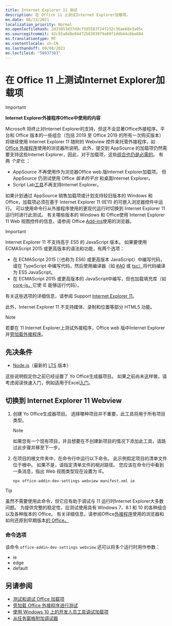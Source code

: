 ```yaml
---
title: Internet Explorer 11 测试
description: 在 Office 11 上测试Internet Explorer加载项。
ms.date: 08/13/2021
localization_priority: Normal
ms.openlocfilehash: 2d33853d37ddcf595583f24f232c36ae68e3a05c
ms.sourcegitcommit: 42c55a8d8e0447258393979a09f1ddb44c6be884
ms.translationtype: MT
ms.contentlocale: zh-CN
ms.lasthandoff: 09/08/2021
ms.locfileid: "58937383"
---
```

# <a name="test-your-office-add-in-on-internet-explorer-11"></a>在 Office 11 上测试Internet Explorer加载项

> [!IMPORTANT]
> **Internet Explorer外接程序Office中使用的内容**
>
> Microsoft 将终止对Internet Explorer的支持，但这不会显著Office外接程序。平台和 Office 版本的一些组合（包括 2019 至 Office 2019 的所有一次购买版本）将继续使用 Internet Explorer 11 随附的 Webview 控件来托管外接程序，如[Office 外接程序](../concepts/browsers-used-by-office-web-add-ins.md)使用的浏览器所说明。此外，提交到 AppSource 的加载项仍然需要支持这些Internet Explorer，因此，对于加载项，这些[组合也仍是必需的](/office/dev/store/submit-to-appsource-via-partner-center)。 有两 *个变化* ：
>
> - AppSource 不再使用作为浏览器Office web 版Internet Explorer加载项。 但 AppSource 仍测试使用 Office *版本的平台* 和桌面Internet Explorer。
> - Script Lab[工具](../overview/explore-with-script-lab.md)不再支持Internet Explorer。

如果计划通过 AppSource 销售加载项或计划支持较旧版本的 Windows 和 Office，加载项必须在基于 Internet Explorer 11 (IE11) 的可嵌入浏览器控件中运行。 可以使用命令行从外接程序使用的更现代运行时切换到 Internet Explorer 11 运行时进行此测试。 有关哪些版本的 Windows 和 Office使用 Internet Explorer 11 Web 视图控件的信息，请参阅 Office [Add-ins](../concepts/browsers-used-by-office-web-add-ins.md)使用的浏览器。

> [!IMPORTANT]
> Internet Explorer 11 不支持高于 ES5 的 JavaScript 版本。 如果要使用 ECMAScript 2015 或更高版本的语法和功能，有两个选项：
>
> - 在 ECMAScript 2015 (（也称为 ES6) 或更高版本 JavaScript）中编写代码，或在 TypeScript 中编写代码，然后使用编译器（如 [#A0](https://babeljs.io/) 或 [tsc）](https://www.typescriptlang.org/index.html)将代码编译为 ES5 JavaScript。
> - 在 ECMAScript 2015 或更高版本的 JavaScript[](https://en.wikipedia.org/wiki/Polyfill_(programming))中编写，但也加载填充库（如[core-js，](https://github.com/zloirock/core-js)它使 IE 能够运行代码）。
>
> 有关这些选项的详细信息，请参阅 Support [Internet Explorer 11](../develop/support-ie-11.md)。
>
> 此外，Internet Explorer 11 不支持媒体、录制和位置等部分 HTML5 功能。

> [!NOTE]
> 若要在 11 Internet Explorer上测试外接程序，Office web 版中Internet Explorer并[旁加载外接程序](create-a-network-shared-folder-catalog-for-task-pane-and-content-add-ins.md)。

## <a name="prerequisites"></a>先决条件

- [Node.js](https://nodejs.org/)（最新的 [LTS](https://nodejs.org/about/releases) 版本）

这些说明假定你之前已经设置了 Yo Office生成器项目。 如果之前尚未这样做，请考虑阅读快速入门，例如适用于Excel[入门](../quickstarts/excel-quickstart-jquery.md)。

## <a name="switching-to-the-internet-explorer-11-webview"></a>切换到 Internet Explorer 11 Webview

1. 创建 Yo Office生成器项目。 选择哪种项目并不重要，此工具将用于所有项目类型。

    > [!NOTE]
    > 如果您有一个现有项目，并且想要在不创建新项目的情况下添加此工具，请跳过此步骤并移至下一步。 

1. 在项目的根文件夹中，在命令行中运行以下命令。 此示例假定项目的清单文件位于根中。 如果不是，请指定清单文件的相对路径。 您应该在命令行中看到一条消息，指出 Web 视图类型现在设置为 IE。

    ```command&nbsp;line
    npx office-addin-dev-settings webview manifest.xml ie
    ```

> [!TIP]
> 虽然不需要使用此命令，但它应有助于调试与 11 运行时Internet Explorer大多数问题。 为提供完整的稳定性，应测试使用具有 Windows 7、8.1 和 10 的各种组合以及各种版本的 Office。 有关详细信息，请参阅Office[外接程序](../concepts/browsers-used-by-office-web-add-ins.md)使用的浏览器和如何还原到早期版本[的 Office。](https://support.microsoft.com/topic/2bd5c457-a917-d57e-35a1-f709e3dda841)

### <a name="command-options"></a>命令选项

该命令 `office-addin-dev-settings webview` 还可以将多个运行时用作参数：

- ie
- edge
- default

## <a name="see-also"></a>另请参阅

* [测试和调试 Office 加载项](test-debug-office-add-ins.md)
* [旁加载 Office 外接程序进行测试](create-a-network-shared-folder-catalog-for-task-pane-and-content-add-ins.md)
* [使用 Windows 10 上的开发人员工具调试加载项](debug-add-ins-using-f12-developer-tools-on-windows-10.md)
* [从任务窗格附加调试器](attach-debugger-from-task-pane.md)
